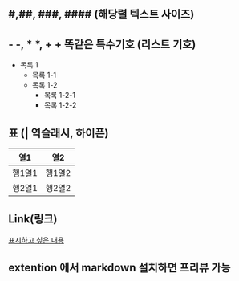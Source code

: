 ## #,##, ###, #### (해당렬 텍스트 사이즈)

## - -, * *, + + 똑같은 특수기호 (리스트 기호)
- 목록 1
    * 목록 1-1
    + 목록 1-2
        - 목록 1-2-1
        * 목록 1-2-2

## 표 (| 역슬래시, 하이픈)
열1 | 열2
---- | ----
행1열1|행1열2
행2열1|행2열2

## Link(링크)
[표시하고 싶은 내용](링크)

## extention 에서 markdown 설치하면 프리뷰 가능